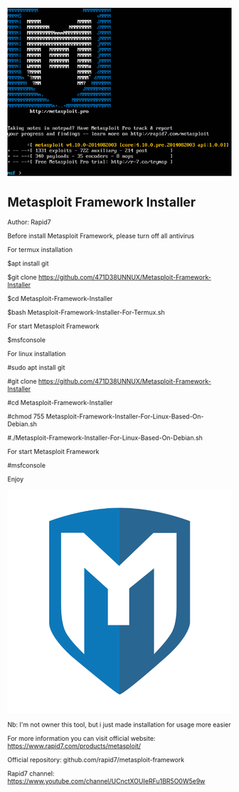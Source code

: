 ![](Metasploit-1.png)

# Metasploit Framework Installer

Author: Rapid7

Before install Metasploit Framework, please turn off all antivirus

For termux installation

$apt install git

$git clone https://github.com/471D38UNNUX/Metasploit-Framework-Installer

$cd Metasploit-Framework-Installer

$bash Metasploit-Framework-Installer-For-Termux.sh

For start Metasploit Framework

$msfconsole

For linux installation

#sudo apt install git

#git clone https://github.com/471D38UNNUX/Metasploit-Framework-Installer

#cd Metasploit-Framework-Installer

#chmod 755 Metasploit-Framework-Installer-For-Linux-Based-On-Debian.sh

#./Metasploit-Framework-Installer-For-Linux-Based-On-Debian.sh

For start Metasploit Framework

#msfconsole

Enjoy

![](fery_metasploit.png)

Nb: I'm not owner this tool, but i just made installation for usage more easier

For more information you can visit official website: https://www.rapid7.com/products/metasploit/

Official repository: github.com/rapid7/metasploit-framework

Rapid7 channel: https://www.youtube.com/channel/UCnctXOUIeRFu1BR5O0W5e9w
